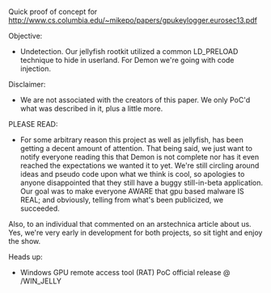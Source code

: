 Quick proof of concept for http://www.cs.columbia.edu/~mikepo/papers/gpukeylogger.eurosec13.pdf

Objective:
- Undetection. Our jellyfish rootkit utilized a common LD_PRELOAD technique to hide in userland. For Demon we're going with code
injection.

Disclaimer: 
- We are not associated with the creators of this paper. We only PoC'd what was described in it, plus a little more.

PLEASE READ:
- For some arbitrary reason this project as well as jellyfish, has been getting a decent amount of attention. That being said, we just
want to notify everyone reading this that Demon is not complete nor has it even reached the expectations we wanted it to yet. We're 
still circling around ideas and pseudo code upon what we think is cool, so apologies to anyone disappointed that they still have
a buggy still-in-beta application. Our goal was to make everyone AWARE that gpu based malware IS REAL; and obviously, telling
from what's been publicized, we succeeded.

Also, to an individual that commented on an arstechnica article about us. Yes, we're very early in development for both projects,
so sit tight and enjoy the show.

Heads up:
- Windows GPU remote access tool (RAT) PoC official release @ /WIN_JELLY

